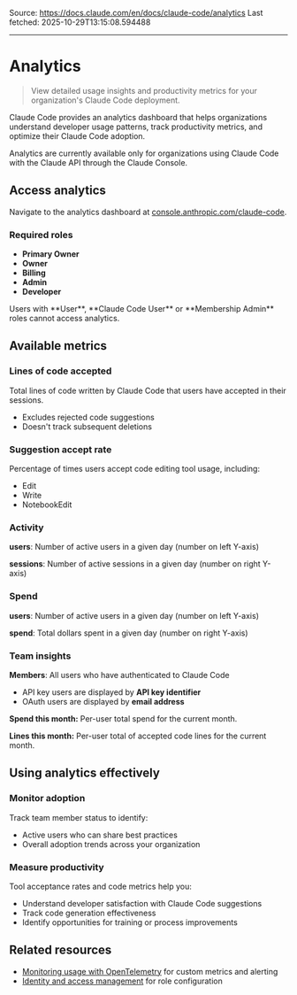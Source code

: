 Source: https://docs.claude.com/en/docs/claude-code/analytics
Last fetched: 2025-10-29T13:15:08.594488

---

# Analytics

> View detailed usage insights and productivity metrics for your organization's Claude Code deployment.

Claude Code provides an analytics dashboard that helps organizations understand developer usage patterns, track productivity metrics, and optimize their Claude Code adoption.

<Note>
  Analytics are currently available only for organizations using Claude Code with the Claude API through the Claude Console.
</Note>

## Access analytics

Navigate to the analytics dashboard at [console.anthropic.com/claude-code](https://console.anthropic.com/claude-code).

### Required roles

* **Primary Owner**
* **Owner**
* **Billing**
* **Admin**
* **Developer**

<Note>
  Users with **User**, **Claude Code User** or **Membership Admin** roles cannot access analytics.
</Note>

## Available metrics

### Lines of code accepted

Total lines of code written by Claude Code that users have accepted in their sessions.

* Excludes rejected code suggestions
* Doesn't track subsequent deletions

### Suggestion accept rate

Percentage of times users accept code editing tool usage, including:

* Edit
* Write
* NotebookEdit

### Activity

**users**: Number of active users in a given day (number on left Y-axis)

**sessions**: Number of active sessions in a given day (number on right Y-axis)

### Spend

**users**: Number of active users in a given day (number on left Y-axis)

**spend**: Total dollars spent in a given day (number on right Y-axis)

### Team insights

**Members**: All users who have authenticated to Claude Code

* API key users are displayed by **API key identifier**
* OAuth users are displayed by **email address**

**Spend this month:** Per-user total spend for the current month.

**Lines this month:** Per-user total of accepted code lines for the current month.

## Using analytics effectively

### Monitor adoption

Track team member status to identify:

* Active users who can share best practices
* Overall adoption trends across your organization

### Measure productivity

Tool acceptance rates and code metrics help you:

* Understand developer satisfaction with Claude Code suggestions
* Track code generation effectiveness
* Identify opportunities for training or process improvements

## Related resources

* [Monitoring usage with OpenTelemetry](/en/docs/claude-code/monitoring-usage) for custom metrics and alerting
* [Identity and access management](/en/docs/claude-code/iam) for role configuration